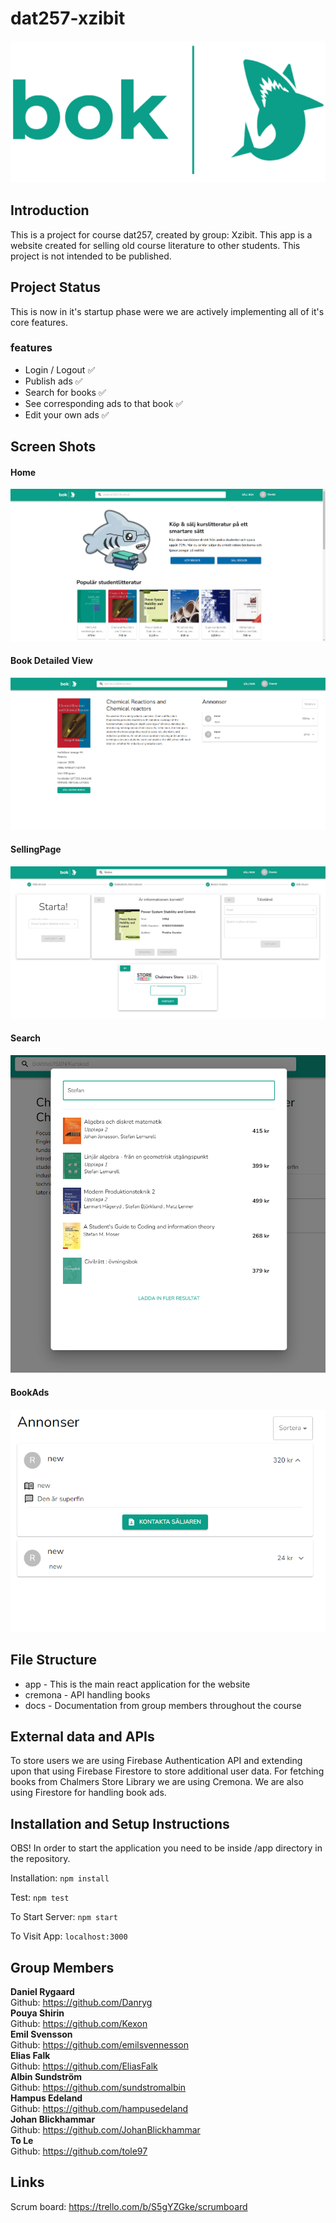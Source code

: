 # dat257-xzibit
![Photo](/app/src/assets/images/bok.png)
<br />

## Introduction
This is a project for course dat257, created by group: Xzibit. This app is a website created  for selling old course literature to other students. This project is not intended to be published.

## Project Status
This is now in it's startup phase were we are actively implementing all of it's core features.

### features
  - Login / Logout :white_check_mark:
  - Publish ads :white_check_mark:
  - Search for books :white_check_mark:
  - See corresponding ads to that book :white_check_mark:
  - Edit your own ads :white_check_mark:

## Screen Shots
#### Home
![Photo](/app/public/Hem.png)

#### Book Detailed View
![Photo](/app/public/BookDetail.png)

#### SellingPage
![Photo](/app/public/SellingPage.png)

#### Search
![Photo](/app/public/Search.png)

#### BookAds
![Photo](/app/public/Ad.png)


## File Structure
- app - This is the main react application for the website
- cremona - API handling books
- docs - Documentation from group members throughout the course

## External data and APIs
To store users we are using Firebase Authentication API and extending upon that using Firebase Firestore to store additional user data. For fetching books from Chalmers Store Library we are using Cremona. We are also using Firestore for handling book ads.

## Installation and Setup Instructions
  OBS! In order to start the application you need to be inside /app directory in the repository.

  Installation:
  `npm install`

  Test:
  `npm test`

  To Start Server:
  `npm start`  

  To Visit App:
  `localhost:3000`



## Group Members
<b>Daniel Rygaard</b> <br />
Github: https://github.com/Danryg <br/>
<b>Pouya Shirin</b> <br />
Github: https://github.com/Kexon <br/>
<b>Emil Svensson</b> <br />
Github: https://github.com/emilsvennesson <br/>
<b>Elias Falk</b> <br />
Github: https://github.com/EliasFalk <br/>
<b>Albin Sundström</b> <br />
Github: https://github.com/sundstromalbin <br/>
<b>Hampus Edeland</b> <br />
Github: https://github.com/hampusedeland <br/>
<b>Johan Blickhammar</b> <br />
Github: https://github.com/JohanBlickhammar <br/>
<b>To Le</b> <br />
Github: https://github.com/tole97 <br/>


## Links
Scrum board: https://trello.com/b/S5gYZGke/scrumboard
